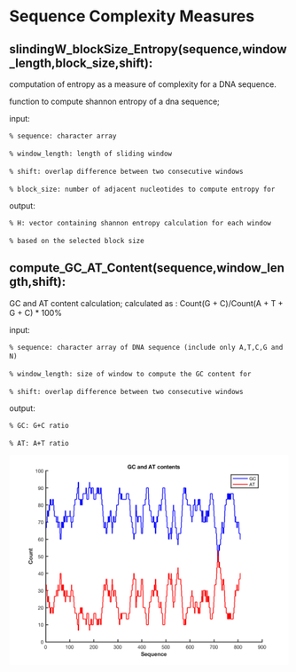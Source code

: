 # Sequence Complexity Measures

## slindingW_blockSize_Entropy(sequence,window_length,block_size,shift):

computation of entropy as a measure of complexity for a DNA sequence.

function to compute shannon entropy of a dna sequence;

input:

    % sequence: character array
    
    % window_length: length of sliding window
    
    % shift: overlap difference between two consecutive windows
    
    % block_size: number of adjacent nucleotides to compute entropy for
    
    
output:


    % H: vector containing shannon entropy calculation for each window
    
    % based on the selected block size
    
## compute_GC_AT_Content(sequence,window_length,shift):

GC and AT content calculation; calculated as : Count(G + C)/Count(A + T + G + C) * 100%

input:

    % sequence: character array of DNA sequence (include only A,T,C,G and N)
    
    % window_length: size of window to compute the GC content for
    
    % shift: overlap difference between two consecutive windows
    
output:

    % GC: G+C ratio
    
    % AT: A+T ratio
    
![GC_and_AT_content_plot](gcat.png)




    
    
